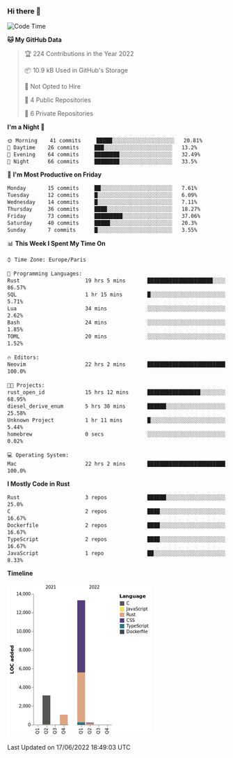 ### Hi there 👋

<!--START_SECTION:waka-->
![Code Time](http://img.shields.io/badge/Code%20Time-0%20secs-blue)

**🐱 My GitHub Data** 

> 🏆 224 Contributions in the Year 2022
 > 
> 📦 10.9 kB Used in GitHub's Storage 
 > 
> 🚫 Not Opted to Hire
 > 
> 📜 4 Public Repositories 
 > 
> 🔑 6 Private Repositories  
 > 
**I'm a Night 🦉** 

```text
🌞 Morning    41 commits     █████░░░░░░░░░░░░░░░░░░░░   20.81% 
🌆 Daytime    26 commits     ███░░░░░░░░░░░░░░░░░░░░░░   13.2% 
🌃 Evening    64 commits     ████████░░░░░░░░░░░░░░░░░   32.49% 
🌙 Night      66 commits     ████████░░░░░░░░░░░░░░░░░   33.5%

```
📅 **I'm Most Productive on Friday** 

```text
Monday       15 commits     ██░░░░░░░░░░░░░░░░░░░░░░░   7.61% 
Tuesday      12 commits     █░░░░░░░░░░░░░░░░░░░░░░░░   6.09% 
Wednesday    14 commits     █░░░░░░░░░░░░░░░░░░░░░░░░   7.11% 
Thursday     36 commits     ████░░░░░░░░░░░░░░░░░░░░░   18.27% 
Friday       73 commits     █████████░░░░░░░░░░░░░░░░   37.06% 
Saturday     40 commits     █████░░░░░░░░░░░░░░░░░░░░   20.3% 
Sunday       7 commits      █░░░░░░░░░░░░░░░░░░░░░░░░   3.55%

```


📊 **This Week I Spent My Time On** 

```text
⌚︎ Time Zone: Europe/Paris

💬 Programming Languages: 
Rust                     19 hrs 5 mins       █████████████████████░░░░   86.57% 
SQL                      1 hr 15 mins        █░░░░░░░░░░░░░░░░░░░░░░░░   5.71% 
Lua                      34 mins             ░░░░░░░░░░░░░░░░░░░░░░░░░   2.62% 
Bash                     24 mins             ░░░░░░░░░░░░░░░░░░░░░░░░░   1.85% 
TOML                     20 mins             ░░░░░░░░░░░░░░░░░░░░░░░░░   1.52%

🔥 Editors: 
Neovim                   22 hrs 2 mins       █████████████████████████   100.0%

🐱‍💻 Projects: 
rust_open_id             15 hrs 12 mins      █████████████████░░░░░░░░   68.95% 
diesel_derive_enum       5 hrs 38 mins       ██████░░░░░░░░░░░░░░░░░░░   25.58% 
Unknown Project          1 hr 11 mins        █░░░░░░░░░░░░░░░░░░░░░░░░   5.44% 
homebrew                 0 secs              ░░░░░░░░░░░░░░░░░░░░░░░░░   0.02%

💻 Operating System: 
Mac                      22 hrs 2 mins       █████████████████████████   100.0%

```

**I Mostly Code in Rust** 

```text
Rust                     3 repos             ██████░░░░░░░░░░░░░░░░░░░   25.0% 
C                        2 repos             ████░░░░░░░░░░░░░░░░░░░░░   16.67% 
Dockerfile               2 repos             ████░░░░░░░░░░░░░░░░░░░░░   16.67% 
TypeScript               2 repos             ████░░░░░░░░░░░░░░░░░░░░░   16.67% 
JavaScript               1 repo              ██░░░░░░░░░░░░░░░░░░░░░░░   8.33%

```


**Timeline**

![Chart not found](https://raw.githubusercontent.com/nu-wa/nu-wa/main/charts/bar_graph.png) 


 Last Updated on 17/06/2022 18:49:03 UTC
<!--END_SECTION:waka-->

<!--
**nu-wa/nu-wa** is a ✨ _special_ ✨ repository because its `README.md` (this file) appears on your GitHub profile.

Here are some ideas to get you started:

- 🔭 I’m currently working on ...
- 🌱 I’m currently learning ...
- 👯 I’m looking to collaborate on ...
- 🤔 I’m looking for help with ...
- 💬 Ask me about ...
- 📫 How to reach me: ...
- 😄 Pronouns: ...
- ⚡ Fun fact: ...
-->
